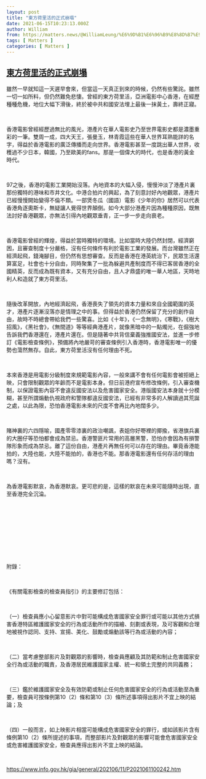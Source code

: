 ```yaml
---
layout: post
title: "東方荷里活的正式崩塌"
date: 2021-06-15T10:23:13.000Z
author: William
from: https://matters.news/@WilliamLeung/%E6%9D%B1%E6%96%B9%E8%8D%B7%E9%87%8C%E6%B4%BB%E7%9A%84%E6%AD%A3%E5%BC%8F%E5%B4%A9%E5%A1%8C-bafyreid5nl35evvig24ymjqa7d577kxithrf2shenckgbfxjosawplscna
tags: [ Matters ]
categories: [ Matters ]
---
```

<!--1623752593000-->
[東方荷里活的正式崩塌](https://matters.news/@WilliamLeung/%E6%9D%B1%E6%96%B9%E8%8D%B7%E9%87%8C%E6%B4%BB%E7%9A%84%E6%AD%A3%E5%BC%8F%E5%B4%A9%E5%A1%8C-bafyreid5nl35evvig24ymjqa7d577kxithrf2shenckgbfxjosawplscna)
------

<div>
<p>雖然一早就知這一天遲早會來，但當這一天真正到來的時候，仍然有些驚詫。雖然一切一如所料，但仍然難免悲悽。曾經的東方荷里活，亞洲電影中心香港，在經歷種種危機，地位大幅下滑後，終於被中共和國安法埋上最後一抹黃土，壽終正寢。</p><p><br></p><p>香港電影曾經經歷過無比的風光，港產片在華人電影史乃至世界電影史都是濃墨重彩的一筆。雙周一成，四大天王，張曼玉，林青霞這些在華人世界耳熟能詳的名字，得益於香港電影的廣泛傳播而走向世界。香港電影甚至一度跳出華人世界，收穫過不少日本，韓國，乃至歐美的fans。那是一個偉大的時代，也是香港的黃金時代。</p><p><br></p><p>97之後，香港的電影工業開始沒落。內地資本的大幅入侵，慢慢沖淡了港產片裏那份獨特的港味和市井文化。中港合拍片的興起，為了刻意討好內地觀眾，港產片已經慢慢開始變得不倫不類。一部煲冬瓜（國語）電影《少年的你》居然可以代表香港角逐奧斯卡，無疑讓人覺得世界顛倒。如今大部分港產片因為種種原因，既無法討好香港觀眾，亦無法引得內地觀眾垂青，正一步一步走向衰老。</p><p><br></p><p>香港電影曾經的輝煌，得益於當時獨特的環境。比如當時大陸仍然封閉，經濟窮困，且審查制度十分嚴格，沒有任何條件有利於電影工業的發展。而台灣雖然正在經濟起飛，錢淹腳目，但仍然有思想審查。反而是香港在港英統治下，民眾生活還算富足，社會也十分自由，同時聚集了一批為躲避共產制度而不得已客居香港的全國精英，反而成為既有資本，又有充分自由，且人才鼎盛的唯一華人地區，天時地利人和造就了東方荷里活。</p><p><br></p><p>隨後改革開放，內地經濟起飛，香港喪失了領先的資本力量和來自全國範圍的英才，港產片逐漸沒落亦是情理之中的事。但得益於香港仍然保留了充分的創作自由，故時不時總會帶給我們一些驚喜。比如《十年》，《一念無明》，《寒戰》，《樹大招風》，《黑社會》，《無間道》等等經典港產片，就像黑暗中的一點燭光，在倔強地告訴我們香港還在，港產片還在。但是隨著中共背信棄義強推國安法，並進一步修訂《電影檢查條例》，預備將內地嚴苛的審查條例引入香港時，香港電影唯一的優勢也蕩然無存。自此，東方荷里活沒有任何理由不死。</p><p><br></p><p>本來香港是用電影分級制度來規範電影內容，一般來講不會有任何電影會被拒絕上映，只會限制觀眾的年齡而不是電影本身。但日前港府宣布修改條例，引入審查機制，以保證電影內容不會違反國安法以及危害國家安全。港版國安法本身就十分模糊，甚至所謂煽動仇視政府和警隊都違反國安法，已經有非常多的人解讀過其荒誕之處，以此為限，恐怕香港電影未來的尺度不會再比內地闊多少。</p><p><br></p><p>賭神裏的六四隱喻，國產零零漆裏的政治嘲諷，表姐你好嘢裡的揶揄，省港旗兵裏的大圈仔等恐怕都會成為禁忌。香港警匪片常用的高層黑警，恐怕亦會因為有損警隊形象而成為禁忌。離了這份自由，港產片再無任何可以存在的理由。畢竟香港能拍的，大陸也能，大陸不能拍的，香港也不能。那香港電影還有任何存活的理由嗎？沒有。</p><p><br></p><p>為香港電影默哀，為香港默哀。更可悲的是，這樣的默哀在未來可能隨時出現，直至香港完全沉淪。</p><p><br></p><p><br></p><p><br></p><p><br></p><p><br></p><p>附錄：</p><p><br></p><p>《有關電影檢查的檢查員指引》的主要修訂包括：</p><p><br></p><p>（一）檢查員應小心留意影片中對可能構成危害國家安全罪行或可能以其他方式損害香港特區維護國家安全的行為或活動所作的描繪、刻劃或表現，及可客觀和合理地被視作認同、支持、宣揚、美化、鼓勵或煽動該等行為或活動的內容；</p><p><br></p><p>（二）當考慮整部影片及對觀眾的影響時，檢查員應顧及其防範和制止危害國家安全行為或活動的職責，及香港居民維護國家主權、統一和領土完整的共同義務；</p><p><br></p><p>（三）鑑於維護國家安全及有效防範或制止任何危害國家安全的行為或活動至為重要，檢查員可按條例第10（2）條和第10（3）條所述事項得出影片不宜上映的結論；及</p><p><br></p><p>（四）一般而言，如上映影片相當可能構成危害國家安全的罪行，或如該影片含有條例第10（2）條所提述的事項，而整部影片及對觀眾的影響可能會危害國家安全或危害維護國家安全，檢查員應得出影片不宜上映的結論。</p><p><br></p><p><a href="https://www.info.gov.hk/gia/general/202106/11/P2021061100242.htm" target="_blank">https://www.info.gov.hk/gia/general/202106/11/P2021061100242.htm</a></p>
</div>
